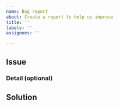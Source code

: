```yaml
---
name: Bug report
about: Create a report to help us improve
title: ''
labels: ''
assignees: ''

---
```


## Issue

### Detail (optional)

## Solution
